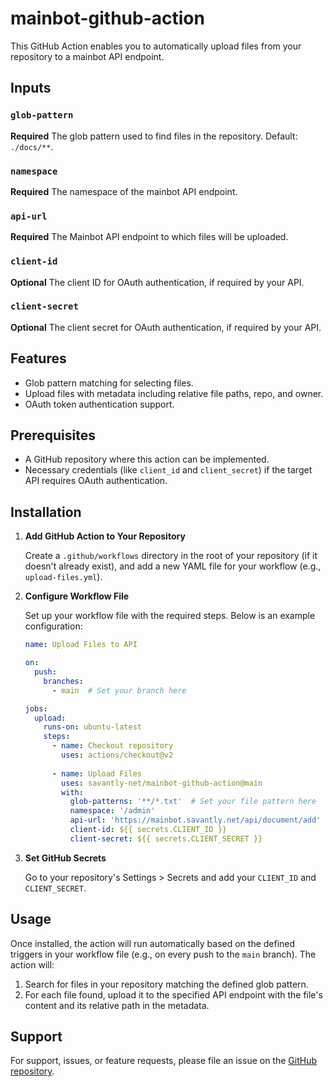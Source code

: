 # mainbot-github-action


This GitHub Action enables you to automatically upload files from your repository to a mainbot API endpoint.   

## Inputs

### `glob-pattern`

**Required** The glob pattern used to find files in the repository. Default: `./docs/**`.  

### `namespace`

**Required** The namespace of the mainbot API endpoint.  

### `api-url`

**Required** The Mainbot API endpoint to which files will be uploaded.  

### `client-id`

**Optional** The client ID for OAuth authentication, if required by your API.  

### `client-secret`

**Optional** The client secret for OAuth authentication, if required by your API.  



## Features

- Glob pattern matching for selecting files.
- Upload files with metadata including relative file paths, repo, and owner.
- OAuth token authentication support.

## Prerequisites

- A GitHub repository where this action can be implemented.
- Necessary credentials (like `client_id` and `client_secret`) if the target API requires OAuth authentication.

## Installation

1. **Add GitHub Action to Your Repository**

   Create a `.github/workflows` directory in the root of your repository (if it doesn't already exist), and add a new YAML file for your workflow (e.g., `upload-files.yml`).

2. **Configure Workflow File**

   Set up your workflow file with the required steps. Below is an example configuration:

   ```yaml
   name: Upload Files to API

   on:
     push:
       branches:
         - main  # Set your branch here

   jobs:
     upload:
       runs-on: ubuntu-latest
       steps:
         - name: Checkout repository
           uses: actions/checkout@v2
         
         - name: Upload Files
           uses: savantly-net/mainbot-github-action@main
           with:
             glob-patterns: '**/*.txt'  # Set your file pattern here
             namespace: '/admin'
             api-url: 'https://mainbot.savantly.net/api/document/add'
             client-id: ${{ secrets.CLIENT_ID }}
             client-secret: ${{ secrets.CLIENT_SECRET }}
   ```

3. **Set GitHub Secrets**

   Go to your repository's Settings > Secrets and add your `CLIENT_ID` and `CLIENT_SECRET`.

## Usage

Once installed, the action will run automatically based on the defined triggers in your workflow file (e.g., on every push to the `main` branch). The action will:

1. Search for files in your repository matching the defined glob pattern.
2. For each file found, upload it to the specified API endpoint with the file's content and its relative path in the metadata.


## Support

For support, issues, or feature requests, please file an issue on the [GitHub repository](https://github.com/savantly-net/mainbot-github-action/issues).

